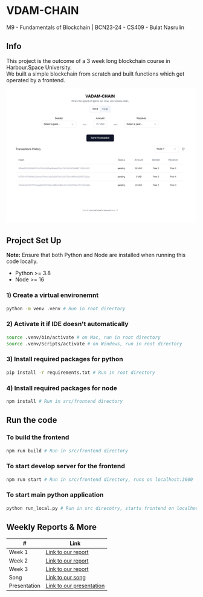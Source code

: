 # VDAM-CHAIN

M9 - Fundamentals of Blockchain | BCN23-24 - CS409 - Bulat Nasrulin

## Info

This project is the outcome of a 3 week long blockchain course in Harbour.Space University.  
We built a simple blockchain from scratch and built functions which get operated by a frontend.

![UI](vadam-ui.jpg)

## Project Set Up

**Note:** Ensure that both Python and Node are installed when running this code locally.

-   Python >= 3.8
-   Node >= 16

### 1) Create a virtual environemnt

```bash
python -m venv .venv # Run in root directory
```

### 2) Activate it if IDE doesn't automatically

```bash
source .venv/bin/activate # on Mac, run in root directory
source .venv/Scripts/activate # on Windows, run in root directory
```

### 3) Install required packages for python

```bash
pip install -r requirements.txt # Run in root directory
```

### 4) Install required packages for node

```bash
npm install # Run in src/frontend directory
```

## Run the code

### To build the frontend

```bash
npm run build # Run in src/frontend directory
```

### To start develop server for the frontend

```bash
npm run start # Run in src/frontend directory, runs on localhost:3000
```

### To start main python application

```bash
python run_local.py # Run in src direcotry, starts frontend on localhost:8000
```

## Weekly Reports & More

| #            | Link                                                                                             |
| ------------ | ------------------------------------------------------------------------------------------------ |
| Week 1       | [Link to our report](WEEK_ONE_REPORT.md)                                                         |
| Week 2       | [Link to our report](WEEK_TWO_REPORT.md)                                                         |
| Week 3       | [Link to our report](WEEK_THREE_REPORT.md)                                                       |
| Song         | [Link to our song](vadam-song.mp3)                                                               |
| Presentation | [Link to our presentation](https://www.canva.com/design/DAGDUgZT9lw/WW8MgNDddYKqcL8sA3_pKw/edit) |

